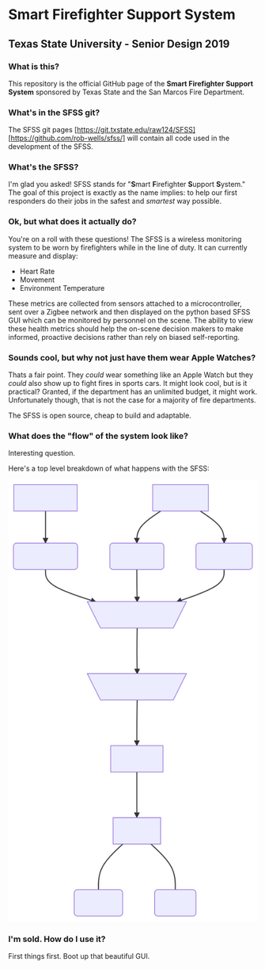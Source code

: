 # Smart Firefighter Support System

## Texas State University - Senior Design 2019

### What is this?

This repository is the official GitHub page of the **Smart Firefighter Support System** sponsored by Texas State and the San Marcos Fire Department.

### What's in the SFSS git?

The SFSS git pages [https://git.txstate.edu/raw124/SFSS] [https://github.com/rob-wells/sfss/] will contain all code used in the development of the SFSS.

### What's the SFSS?

I'm glad you asked! SFSS stands for "**S**mart **F**irefighter **S**upport **S**ystem." The goal of this project is exactly as the name implies: to help our first responders do their jobs in the safest and *smartest* way possible.

### Ok, but what does it actually do?

You're on a roll with these questions! The SFSS is a wireless monitoring system to be worn by firefighters while in the line of duty. It can currently measure and display:

- Heart Rate
- Movement
- Environment Temperature

These metrics are collected from sensors attached to a microcontroller, sent over a Zigbee network and then displayed on the python based SFSS GUI which can be monitored by personnel on the scene. The ability to view these health metrics should help the on-scene decision makers to make informed, proactive decisions rather than rely on biased self-reporting.

### Sounds cool, but why not just have them wear Apple Watches?

Thats a fair point. They *could* wear something like an Apple Watch but they *could* also show up to fight fires in sports cars. It might look cool, but is it practical? Granted, if the department has an unlimited budget, it might work. Unfortunately though, that is not the case for a majority of fire departments.

The SFSS is open source, cheap to build and adaptable.

### What does the "flow" of the system look like?

Interesting question.

Here's a top level breakdown of what happens with the SFSS:

![mermaid Flow Diagram](https://github.com/rob-wells/sfss/blob/master/misc/mermaid%20-%20flow%20diagram.svg)


### I'm sold. How do I use it?

First things first. Boot up that beautiful GUI.


